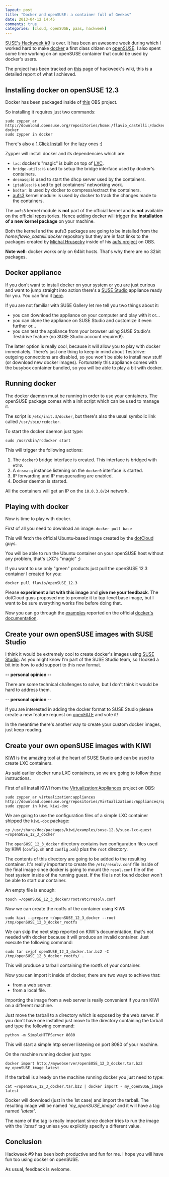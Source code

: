 ```yaml
---
layout: post
title: "Docker and openSUSE: a container full of Geekos"
date: 2013-04-12 14:45
comments: true
categories: [cloud, openSUSE, paas, hackweek]
---
```


[SUSE's Hackweek #9](http://hackweek.suse.com/) is over. It has
been an awesome week during which I worked hard to make [docker](http://www.docker.io)
a first class citizen on [openSUSE](http://www.opensuse.org/). I also spent
some time working on an openSUSE container that could be used by docker's users.

The project has been tracked on [this](https://github.com/SUSE/hackweek/wiki/docker.io-and-openSUSE)
page of hackweek's wiki, this is a detailed report of what I achieved.

## Installing docker on openSUSE 12.3

Docker has been packaged inside of [this](https://build.opensuse.org/project/show?project=home%3Aflavio_castelli%3Adocker)
OBS project.

So installing it requires just two commands:

```
sudo zypper ar http://download.opensuse.org/repositories/home:/flavio_castelli:/docker/openSUSE_12.3 docker
sudo zypper in docker
```

There's also a [1 Click Install](http://software.opensuse.org/ymp/home:flavio_castelli:docker/openSUSE_12.3/docker.ymp?base=openSUSE%3A12.3&query=docker)
for the lazy ones :)

Zypper will install docker and its dependencies which are:

  * `lxc`: docker's "magic" is built on top of [LXC](http://lxc.sourceforge.net/).
  * `bridge-utils`: is used to setup the bridge interface used by docker's
    containers.
  * `dnsmasq`: is used to start the dhcp server used by the containers.
  * `iptables`: is used to get containers' networking work.
  * `bsdtar`: is used by docker to compress/extract the containers.
  * [aufs3](http://aufs.sourceforge.net/) kernel module: is used by docker to
    track the changes made to the containers.

The `aufs3` kernel module is **not** part of the official kernel and is **not**
available on the official repositories. Hence adding docker will trigger the
**installation of a new kernel package** on your machine.

Both the kernel and the aufs3 packages are going to be installed from the
*home:flavio_castelli:docker* repository but they
are in fact links to the packages created by [Michal Hrusecky](https://build.opensuse.org/home?user=-miska-)
inside of his [aufs project](https://build.opensuse.org/package/show?package=aufs3&project=home%3A-miska-%3Aaufs)
on OBS.

**Note well:** docker works only on 64bit hosts. That's why there are no 32bit
packages.

## Docker appliance

If you don't want to install docker on your system or you are just curious and
want to jump straight into action there's a [SUSE Studio](http://susestudio.com)
appliance ready for you. You can find it [here](http://susestudio.com/a/CZ0T0D/docker).

If you are not familiar with SUSE Gallery let me tell you two things about it:

  * you can download the appliance on your computer and play with it or...
  * you can clone the appliance on SUSE Studio and customize it even further or...
  * you can test the appliance from your browser using SUSE Studio's Testdrive
    feature (no SUSE Studio account required!).

The latter option is really cool, because it will allow you to play with docker
immediately. There's just one thing to keep in mind about Testdrive: outgoing
connections are disabled, so you won't be able to install new stuff (or download
new docker images). Fortunately this appliance comes with the busybox container
bundled, so you will be able to play a bit with docker.

## Running docker

The docker daemon must be running in order to use your containers. The openSUSE 
package comes with a init script which can be used to manage it.

The script is `/etc/init.d/docker`, but there's also the usual symbolic link
called `/usr/sbin/rcdocker`.

To start the docker daemon just type:
```
sudo /usr/sbin/rcdocker start
```

This will trigger the following actions:

  1. The `docker0` bridge interface is created. This interface is bridged
     with `eth0`.
  2. A `dnsmasq` instance listening on the `docker0` interface is started.
  3. IP forwarding and IP masquerading are enabled.
  4. Docker daemon is started.

All the containers will get an IP on the `10.0.3.0/24` network.

## Playing with docker

Now is time to play with docker.

First of all you need to download an image: `docker pull base`

This will fetch the official Ubuntu-based image created by the
[dotCloud](http://www.dotcloud.com/) guys.

You will be able to run the Ubuntu container on your openSUSE host without any
problem, that's LXC's "magic" ;)

If you want to use only "green" products just pull the openSUSE 12.3 container
I created for you:
```
docker pull flavio/openSUSE_12.3
```

Please **experiment a lot with this image** and **give me your feedback**.
The dotCloud guys proposed me to promote it to top-level base image, but I want
to be sure everything works fine before doing that.

Now you can go through the [examples](http://docs.docker.io/en/latest/examples/running_examples/)
reported on the official
[docker's documentation](http://docs.docker.io/en/latest/concepts/containers/).

## Create your own openSUSE images with SUSE Studio

I think it would be extremely cool to create docker's images using
[SUSE Studio](http://susestudio.com).
As you might know I'm part of the SUSE Studio team, so I looked a bit into how
to add support to this new format.

**-- personal opinion --**

There are some technical challenges to solve, but I don't think it would be hard
to address them.

**-- personal opinion --**

If you are interested in adding the docker format to SUSE Studio please create
a new feature request on [openFATE](https://features.opensuse.org/) and vote it!

In the meantime there's another way to create your custom docker images, just
keep reading.

## Create your own openSUSE images with KIWI

[KIWI](http://opensuse.github.io/kiwi) is the amazing tool at the heart of
SUSE Studio and can be used to create LXC containers.

As said earlier docker runs LXC containers, so we are going to follow
[these](http://doc.opensuse.org/projects/kiwi/doc/#sec.lxc.building) instructions.

First of all install KIWI from the [Virtualization:Appliances](https://build.opensuse.org/project/show?project=Virtualization%3AAppliances) project on OBS:
```
sudo zypper ar virtualization:appliances http://download.opensuse.org/repositories/Virtualization:/Appliances/openSUSE_12.3
sudo zypper in kiwi kiwi-doc
```

We are going to use the configuration files of a simple LXC container shipped
the `kiwi-doc` package:
```
cp /usr/share/doc/packages/kiwi/examples/suse-12.3/suse-lxc-guest ~/openSUSE_12_3_docker
```

The `openSUSE_12_3_docker` directory contains two configuration files used by
KIWI (`config.sh` and `config.xml`) plus the `root` directory.

The contents of this directory are going to be added to the resulting container.
It's really important to create the `/etc/resolv.conf` file inside of the
final image since docker is going to mount the `resol.conf` file of the host
system inside of the running guest. If the file is not found docker won't be able
to start our container.

An empty file is enough:
```
touch ~/openSUSE_12_3_docker/root/etc/resolv.conf
```

Now we can create the rootfs of the container using KIWI:
```
sudo kiwi --prepare ~/openSUSE_12_3_docker --root /tmp/openSUSE_12_3_docker_rootfs
```

We can skip the next step reported on KIWI's documentation, that's not needed
with docker because it will produce an invalid container. Just execute the
following command:
```
sudo tar cvjpf openSUSE_12_3_docker.tar.bz2 -C /tmp/openSUSE_12_3_docker_rootfs/ .
```

This will produce a tarball containing the rootfs of your container.

Now you can import it inside of docker, there are two ways to achieve that:

  * from a web server.
  * from a local file.


Importing the image from a web server is really convenient if you ran KIWI
on a different machine.

Just move the tarball to a directory which is exposed by the web server. If you don't
have one installed just move to the directory containing the tarball and type the following
command:
```
python -m SimpleHTTPServer 8080
```
This will start a simple http server listening on port 8080 of your machine.

On the machine running docker just type:
```
docker import http://mywebserver/openSUSE_12_3_docker.tar.bz2 my_openSUSE_image latest
```


If the tarball is already on the machine running docker you just need to type:
```
cat ~/openSUSE_12_3_docker.tar.bz2 | docker import - my_openSUSE_image latest
```

Docker will download (just in the 1st case) and import the tarball. The resulting
image will be named *'my_openSUSE_image'* and it will have a tag named *'latest'*.

The name of the tag is really important since docker tries to run the
image with the *'latest'* tag unless you explicitly specify a different value.


## Conclusion

Hackweek #9 has been both productive and fun for me. I hope you will have fun
too using docker on openSUSE.

As usual, feedback is welcome.


